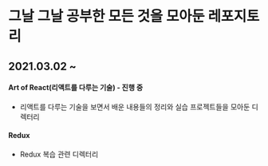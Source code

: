 # 그날 그날 공부한 모든 것을 모아둔 레포지토리

## 2021.03.02 ~

#### Art of React(리액트를 다루는 기술) - 진행 중

- 리액트를 다루는 기술을 보면서 배운 내용들의 정리와 실습 프로젝트들을 모아둔 디렉터리



#### Redux

- Redux 복습 관련 디렉터리

